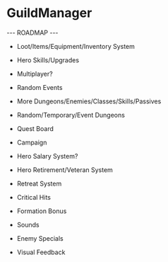# GuildManager
 
 --- ROADMAP ---
 - Loot/Items/Equipment/Inventory System
 - Hero Skills/Upgrades
 - Multiplayer?
 - Random Events
 - More Dungeons/Enemies/Classes/Skills/Passives
 - Random/Temporary/Event Dungeons
 - Quest Board
 - Campaign
 - Hero Salary System?
 - Hero Retirement/Veteran System
 - Retreat System

 - Critical Hits
 - Formation Bonus
 - Sounds
 - Enemy Specials
 - Visual Feedback